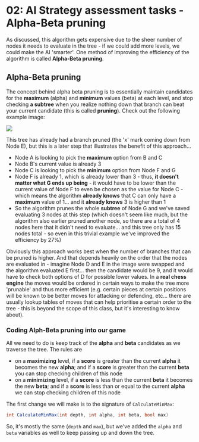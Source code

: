 # 02: AI Strategy assessment tasks - Alpha-Beta pruning

As discussed, this algorithm gets expensive due to the sheer number of nodes it needs to evaluate in the tree - if we could add more levels, we could make the AI 'smarter'. One method of improving the efficiency of the algorithm is called **Alpha-Beta pruning**.

## Alpha-Beta pruning

The concept behind alpha beta pruning is to essentially maintain candidates for the **maximum** (alpha) and **minimum** values (beta) at each level, and stop checking **a subtree** when you realize nothing down that branch can beat your current candidate (this is called **pruning**). Check out the following example image:

![](https://static.javatpoint.com/tutorial/ai/images/alpha-beta-pruning-step7.png)

This tree has already had a branch pruned (the 'x' mark coming down from Node E), but this is a later step that illustrates the benefit of this approach... 

- Node A is looking to pick the **maximum** option from B and C
- Node B's current value is already 3
- Node C is looking to pick the **minimum** option from Node F and G
- Node F is already 1, which is already lower than 3 - thus, **it doesn't matter what G ends up being** - it would have to be lower than the current value of Node F to even be chosen as the value for Node C - which means the algorithm **already knows** that C can only have a **maximum** value of 1... and it **already knows** 3 is higher than 1
- So the algorithm prunes the whole **subtree** of Node G and we've saved evaluating 3 nodes at this step (which doesn't seem like much, but the algorithm also earlier pruned another node, so there are a total of 4 nodes here that it didn't need to evaluate... and this tree only has 15 nodes total - so even in this trivial example we've improved the efficiency by 27%)

Obviously this approach works best when the number of branches that can be pruned is higher. And that depends heavily on the order that the nodes are evaluated in - imagine Node D and E in the image were swapped and the algorithm evaluated E first... then the candidate would be 9, and it would have to check both options of D for possible lower values. In a **real chess engine** the moves would be ordered in certain ways to make the tree more 'prunable' and thus more efficient (e.g. certain pieces at certain positions will be known to be better moves for attacking or defending, etc... there are usually lookup tables of moves that can help prioritise a certain order to the tree - this is beyond the scope of this class, but it's interesting to know about).

### Coding Alph-Beta pruning into our game

All we need to do is keep track of the **alpha** and **beta** candidates as we traverse the tree. The rules are

- on a **maximizing** level, if a **score** is greater than the current **alpha** it becomes the new **alpha**; and if a **score** is greater than the current **beta** you can stop checking children of this node
- on a **minimizing** level, if a **score** is less than the current **beta** it becomes the new **beta**; and if a **score** is less than or equal to the current **alpha** we can stop checking children of this node

The first change we will make is to the signature of `CalculateMinMax`:

```csharp
int CalculateMinMax(int depth, int alpha, int beta, bool max)
```

So, it's mostly the same (`depth` and `max`), but we've added the `alpha` and `beta` variables as well to keep passing up and down the tree.
